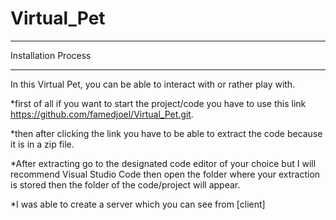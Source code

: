 # Virtual_Pet
---

Installation Process

---
In this Virtual Pet, you can be able to interact with or rather play with.


*first of all if you want to start the project/code you have to use this link 
https://github.com/famedjoel/Virtual_Pet.git.

*then after clicking the link you have to be able to extract the code because it is in a zip file.

*After extracting go to the designated code editor of your choice but I will recommend Visual Studio Code then open the folder where your extraction is stored then the folder of the code/project will appear.

*I was able to create a server which you can see from [client]
